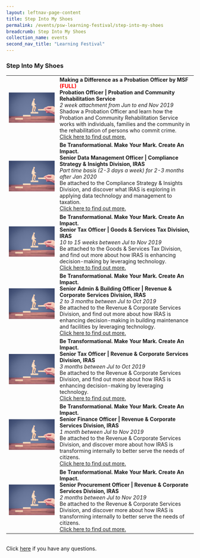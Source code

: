 ```yaml
---
layout: leftnav-page-content
title: Step Into My Shoes
permalink: /events/psw-learning-festival/step-into-my-shoes
breadcrumb: Step Into My Shoes
collection_name: events
second_nav_title: "Learning Festival"
---
```


<!--
---
layout: simple-page
title: learning festival
permalink: /learning-festival/step-into-my-shoes
breadcrumb: Learning Festival
---
-->
### Step Into My Shoes

<table>
  <tr>
    <td>
     <a href="/events/learning-journeys/event-details/MaDaaPO"> <img src="/images/Stepup.jpg" /></a>
    </td>
    <td>
      <b>Making a Difference as a Probation Officer by MSF <font color="red"> (FULL) </font></b>
      <b><br>Probation Officer  | Probation and Community Rehabilitation Service</b>
      <i><br>2 week attachment from Jun to end Nov 2019</i>
      <br>Shadow a Probation Officer and learn how the Probation and Community Rehabilitation Service works with individuals, families and the community in the rehabilitation of persons who commit crime.
       <br><a href="/events/learning-journeys/event-details/MaDaaPO">Click here to find out more.</a>
    </td>
  </tr>
 <tr>
    <td>
     <a href="/events/learning-journeys/event-details/IRAS1"> <img src="/images/Stepup.jpg" /></a>
    </td>
    <td>
      <b>Be Transformational. Make Your Mark. Create An Impact.</b>
      <b><br>Senior Data Management Officer | Compliance Strategy & Insights Division, IRAS</b>
      <i><br>Part time basis (2-3 days a week) for 2-3 months after Jan 2020</i>
      <br>Be attached to the Compliance Strategy & Insights Division, and discover what IRAS is exploring in applying data technology and management to taxation.
      <br><a href="/events/learning-journeys/event-details/IRAS1">Click here to find out more.</a>
    </td>
  </tr>
   <tr>
    <td>
     <a href="/events/learning-journeys/event-details/IRAS2"> <img src="/images/Stepup.jpg" /></a>
    </td>
    <td>
      <b>Be Transformational. Make Your Mark. Create An Impact.</b>
      <b><br>Senior Tax Officer | Goods & Services Tax Division, IRAS</b>
      <i><br>10 to 15 weeks between Jul to Nov 2019</i>
      <br>Be attached to the Goods & Services Tax Division, and find out more about how IRAS is enhancing decision-making by leveraging technology.
      <br><a href="/events/learning-journeys/event-details/IRAS2">Click here to find out more.</a>
    </td>
  </tr>
  <tr>
    <td>
     <a href="/events/learning-journeys/event-details/IRAS3"> <img src="/images/Stepup.jpg" /></a>
    </td>
    <td>
      <b>Be Transformational. Make Your Mark. Create An Impact.</b>
      <b><br>Senior Admin & Building Officer | Revenue & Corporate Services Division, IRAS</b>
      <i><br>2 to 3 months between Jul to Oct 2019</i>
      <br>Be attached to the Revenue & Corporate Services Division, and find out more about how IRAS is enhancing decision-making in building maintenance and facilities by leveraging technology.
      <br><a href="/events/learning-journeys/event-details/IRAS3">Click here to find out more.</a>
    </td>
  </tr>
    <tr>
    <td>
     <a href="/events/learning-journeys/event-details/IRAS4"> <img src="/images/Stepup.jpg" /></a>
    </td>
    <td>
      <b>Be Transformational. Make Your Mark. Create An Impact.</b>
      <b><br>Senior Tax Officer | Revenue & Corporate Services Division, IRAS</b>
      <i><br>3 months between Jul to Oct 2019</i>
      <br>Be attached to the Revenue & Corporate Services Division, and find out more about how IRAS is enhancing decision-making by leveraging technology.
      <br><a href="/events/learning-journeys/event-details/IRAS4">Click here to find out more.</a>
    </td>
  </tr>
  <tr>
    <td>
     <a href="/events/learning-journeys/event-details/IRAS5"> <img src="/images/Stepup.jpg" /></a>
    </td>
    <td>
      <b>Be Transformational. Make Your Mark. Create An Impact.</b>
      <b><br>Senior Finance Officer | Revenue & Corporate Services Division, IRAS</b>
      <i><br>1 month between Jul to Nov 2019</i>
      <br>Be attached to the Revenue & Corporate Services Division, and discover more about how IRAS is transforming internally to better serve the needs of citizens.
      <br><a href="/events/learning-journeys/event-details/IRAS5">Click here to find out more.</a>
    </td>
  </tr>
  <tr>
    <td>
     <a href="/events/learning-journeys/event-details/IRAS6"> <img src="/images/Stepup.jpg" /></a>
    </td>
    <td>
      <b>Be Transformational. Make Your Mark. Create An Impact.</b>
      <b><br>Senior Procurement Officer | Revenue & Corporate Services Division, IRAS</b>
      <i><br>2 months between Jul to Nov 2019</i>
      <br>Be attached to the Revenue & Corporate Services Division, and discover more about how IRAS is transforming internally to better serve the needs of citizens.
      <br><a href="/events/learning-journeys/event-details/IRAS6">Click here to find out more.</a>
    </td>
  </tr>
</table>

<br> Click [here](/events/learning-festival/faq-step-into-my-shoes) if you have any questions. 
